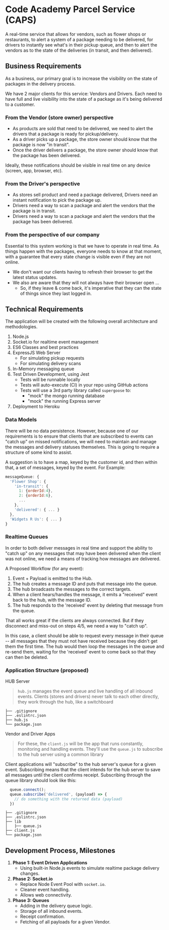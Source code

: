 # Code Academy Parcel Service (CAPS)

A real-time service that allows for vendors, such as flower shops or restaurants, to alert a system of a package needing to be delivered, for drivers to instantly see what's in their pickup queue, and then to alert the vendors as to the state of the deliveries (in transit, and then delivered).

## Business Requirements

As a business, our primary goal is to increase the visibility on the state of packages in the delivery process.

We have 2 major clients for this service: Vendors and Drivers. Each need to have full and live visibility into the state of a package as it's being delivered to a customer.

### From the Vendor (store owner) perspective

- As products are sold that need to be delivered, we need to alert the drivers that a package is ready for pickup/delivery.
- As a driver picks up a package, the store owner should know that the package is now "in transit".
- Once the driver delivers a package, the store owner should know that the package has been delivered.

Ideally, these notifications should be visible in real time on any device (screen, app, browser, etc).

### From the Driver's perspective

- As stores sell product and need a package delivered, Drivers need an instant notification to pick the package up.
- Drivers need a way to scan a package and alert the vendors that the package is in transit.
- Drivers need a way to scan a package and alert the vendors that the package has been delivered.

### From the perspective of our company

Essential to this system working is that we have to operate in real time. As things happen with the packages, everyone needs to know at that moment, with a guarantee that every state change is visible even if they are not online.

- We don't want our clients having to refresh their browser to get the latest status updates.
- We also are aware that they will not always have their browser open ...
  - So, if they leave & come back, it's imperative that they can the state of things since they last logged in.

## Technical Requirements

The application will be created with the following overall architecture and methodologies.

1. Node.js
1. Socket.io for realtime event management
1. ES6 Classes and best practices
1. ExpressJS Web Server
   - For simulating pickup requests
   - For simulating delivery scans
1. In-Memory messaging queue
1. Test Driven Development, using Jest
   - Tests will be runnable locally
   - Tests will auto-execute (CI) in your repo using GitHub actions
   - Tests will use a 3rd party library called `supergoose` to:
     - "mock" the mongo running database
     - "mock" the running Express server
1. Deployment to Heroku

### Data Models

There will be no data persistence. However, because one of our requirements is to ensure that clients that are subscribed to events can "catch up" on missed notifications, we will need to maintain and manage the messages and delivery statuses themselves.  This is going to require a structure of some kind to assist.

A suggestion is to have a map, keyed by the customer id, and then within that, a set of messages, keyed by the event. For Example:

```javascript
messageQueue: {
  'Flower Shop': {
    'in-transit': {
      1: {orderId:4},
      2: {orderId:6},
      ...
    },
    'delivered': { ... }
  },
  'Widgets R Us': { ... }
}
```

### Realtime Queues

In order to both deliver messages in real time and support the ability to "catch up" on any messages that may have been delivered when the client was not online, we need a means of tracking how messages are delivered.

A Proposed Workflow (for any event):

1. Event + Payload is emitted to the Hub.
1. The hub creates a message ID and puts that message into the queue.
1. The hub broadcasts the messages to the correct targets.
1. When a client hears/handles the message, it emits a "received" event back to the hub, with the message ID.
1. The hub responds to the 'received' event by deleting that message from the queue.

That all works great if the clients are always connected. But if they disconnect and miss-out on steps 4/5, we need a way to "catch up".

In this case, a client should be able to request every message in their queue -- all messages that they must not have received because they didn't get them the first time. The hub would then loop the messages in the queue and re-send them, waiting for the 'received' event to come back so that they can then be deleted.

### Application Structure (proposed)

HUB Server

> `hub.js` manages the event queue and live handling of all inbound events. Clients (stores and drivers) never talk to each other directly, they work through the hub, like a switchboard

```text
├── .gitignore
├── .eslintrc.json
├── hub.js
└── package.json
```

Vendor and Driver Apps

> For these, the `client.js` will be the app that runs constantly, monitoring and handling events. They'll use the `queue.js` to subscribe to the hub server using a common library

Client applications will "subscribe" to the hub server's queue for a given event. Subscribing means that the client intends for the hub server to save all messages until the client confirms receipt. Subscribing through the queue library should look like this:

```javascript
  queue.connect();
  queue.subscribe('delivered', (payload) => {
    // do something with the returned data (payload)
  })
```

```text
├── .gitignore
├── .eslintrc.json
├── lib
│   ├── queue.js
├── client.js
└── package.json
```

## Development Process, Milestones

1. **Phase 1: Event Driven Applications**
   - Using built-in Node.js events to simulate realtime package delivery changes.
1. **Phase 2: Socket.io**
   - Replace Node Event Pool with `socket.io`.
   - Cleaner event handling.
   - Allows web connectivity.
1. **Phase 3: Queues**
   - Adding in the delivery queue logic.
   - Storage of all inbound events.
   - Receipt confirmation.
   - Fetching of all payloads for a given Vendor.
